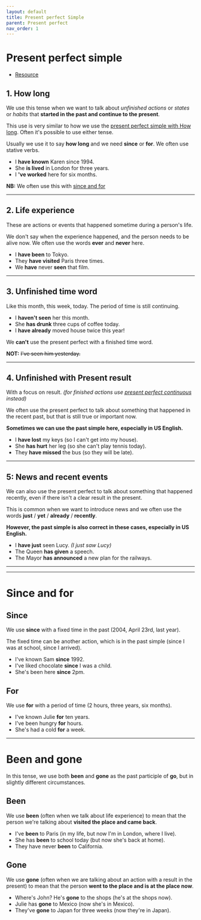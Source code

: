 ```yaml
---
layout: default
title: Present perfect Simple
parent: Present perfect
nav_order: 1
---
```


# Present perfect simple

- [Resource](https://www.perfect-english-grammar.com/present-perfect-use.html)

## 1. How long
We use this tense when we want to talk about _unfinished actions_ or _states_ or _habits_ that **started in the past and continue to the present**.

This use is very similar to how we use the [present perfect simple with How long](./present_perfect_continuous.html#1-how-long). Often it's possible to use either tense.

Usually we use it to say **how long** and we need **since** or **for**. We often use stative verbs.

- I **have known** Karen since 1994.
- She **is lived** in London for three years.
- I **'ve worked** here for six months.

**NB:** We often use this with [since and for](./present_perfect.html#since-and-for)

---

## 2. Life experience

These are actions or events that happened sometime during a person's life.

We don't say when the experience happened, and the person needs to be alive now. We often use the words **ever** and **never** here.

- I **have been** to Tokyo.
- They **have visited** Paris three times.
- We **have** never **seen** that film.

---

## 3. Unfinished time word

Like this month, this week, today. The period of time is still continuing.

- I **haven't seen** her this month.
- She **has drunk** three cups of coffee today.
- I **have already** moved house twice this year!

We **can't** use the present perfect with a finished time word.

**NOT:** ~~I've seen him yesterday.~~

---

## 4. Unfinished with Present result

With a focus on result. _(for finished actions use [present perfect continuous](./present_perfect_continuous.html#3-finished-with-present-result) instead)_

We often use the present perfect to talk about something that happened in the recent past, but that is still true or important now.

**Sometimes we can use the past simple here, especially in US English.**

- I **have lost** my keys (so I can't get into my house).
- She **has hurt** her leg (so she can't play tennis today).
- They **have missed** the bus (so they will be late).

---

## 5: News and recent events

We can also use the present perfect to talk about something that happened recently, even if there isn't a clear result in the present.

This is common when we want to introduce news and we often use the words **just** / **yet** / **already** / **recently**.

**However, the past simple is also correct in these cases, especially in US English.**

- I **have just** seen Lucy. _(I just saw Lucy)_
- The Queen **has given** a speech.
- The Mayor **has announced** a new plan for the railways.

---

---

# Since and for

## Since

We use **since** with a fixed time in the past (2004, April 23rd, last year).

The fixed time can be another action, which is in the past simple (since I was at school, since I arrived).

- I've known Sam **since** 1992.
- I've liked chocolate **since** I was a child.
- She's been here **since** 2pm.

## For

We use **for** with a period of time (2 hours, three years, six months).

- I've known Julie **for** ten years.
- I've been hungry **for** hours.
- She's had a cold **for** a week.

---

# Been and gone

In this tense, we use both **been** and **gone** as the past participle of **go**, but in slightly different circumstances.

## Been

We use **been** (often when we talk about life experience) to mean that the person we're talking about **visited the place and came back**.

- I've **been** to Paris (in my life, but now I'm in London, where I live).
- She has **been** to school today (but now she's back at home).
- They have never **been** to California.

## Gone

We use **gone** (often when we are talking about an action with a result in the present) to mean that the person **went to the place and is at the place now**.

- Where's John? He's **gone** to the shops (he's at the shops now).
- Julie has **gone** to Mexico (now she's in Mexico).
- They've **gone** to Japan for three weeks (now they're in Japan).